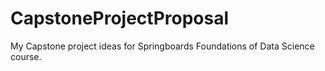 # CapstoneProjectProposal
My Capstone project ideas for Springboards Foundations of Data Science course. 
